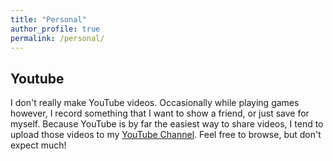 ```yaml
---
title: "Personal"
author_profile: true
permalink: /personal/
---
```


## Youtube
I don't really make YouTube videos. Occasionally while playing games however, I record something that I want to show a friend, or just save for myself. Because YouTube is by far the easiest way to share videos, I tend to upload those videos to my [YouTube Channel](https://www.youtube.com/channel/UCQEFyGppq7vKkvl27dZy-bg). Feel free to browse, but don't expect much!